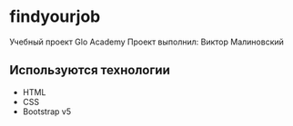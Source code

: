 # findyourjob
Учебный проект Glo Academy
Проект выполнил: Виктор Малиновский

## Используются технологии
- HTML
- CSS
- Bootstrap v5
